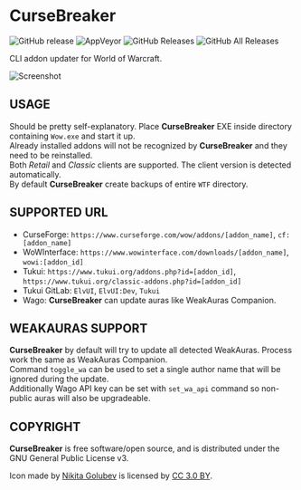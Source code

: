 # CurseBreaker

![GitHub release](https://img.shields.io/github/release/AcidWeb/CurseBreaker) ![AppVeyor](https://img.shields.io/appveyor/ci/AcidWeb/cursebreaker) ![GitHub Releases](https://img.shields.io/github/downloads/AcidWeb/CurseBreaker/latest/total) ![GitHub All Releases](https://img.shields.io/github/downloads/AcidWeb/CurseBreaker/total)

CLI addon updater for World of Warcraft.

![Screenshot](https://i.imgur.com/RQBNS4y.png)

## USAGE
Should be pretty self-explanatory. Place **CurseBreaker** EXE inside directory containing `Wow.exe` and start it up.\
Already installed addons will not be recognized by **CurseBreaker** and they need to be reinstalled.\
Both _Retail_ and _Classic_ clients are supported. The client version is detected automatically.\
By default **CurseBreaker** create backups of entire `WTF` directory.

## SUPPORTED URL
- CurseForge: `https://www.curseforge.com/wow/addons/[addon_name]`, `cf:[addon_name]`
- WoWInterface: `https://www.wowinterface.com/downloads/[addon_name]`, `wowi:[addon_id]`
- Tukui: `https://www.tukui.org/addons.php?id=[addon_id]`, `https://www.tukui.org/classic-addons.php?id=[addon_id]`
- Tukui GitLab: `ElvUI`, `ElvUI:Dev`, `Tukui`
- Wago: **CurseBreaker** can update auras like WeakAuras Companion.

## WEAKAURAS SUPPORT
**CurseBreaker** by default will try to update all detected WeakAuras. Process work the same as WeakAuras Companion.\
Command `toggle_wa` can be used to set a single author name that will be ignored during the update.\
Additionally Wago API key can be set with `set_wa_api` command so non-public auras will also be upgradeable.

## COPYRIGHT
**CurseBreaker** is free software/open source, and is distributed under the GNU General Public License v3.

Icon made by [Nikita Golubev](https://www.flaticon.com/authors/nikita-golubev) is licensed by [CC 3.0 BY](http://creativecommons.org/licenses/by/3.0/).
